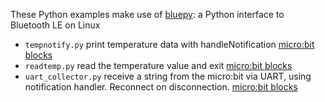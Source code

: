 These Python examples make use of [bluepy](https://github.com/IanHarvey/bluepy): a Python interface to Bluetooth LE on Linux

* `tempnotify.py` print temperature data with handleNotification [micro:bit blocks](https://github.com/alcir/microbit-ble/raw/master/img/makeblocktemp1.png)
* `readtemp.py` read the temperature value and exit [micro:bit blocks](https://github.com/alcir/microbit-ble/raw/master/img/makeblocktemp1.png)
* `uart_collector.py` receive a string from the micro:bit via UART, using notification handler. Reconnect on disconnection. [micro:bit blocks](https://github.com/alcir/microbit-ble/raw/master/img/makeblockuart4.png)
